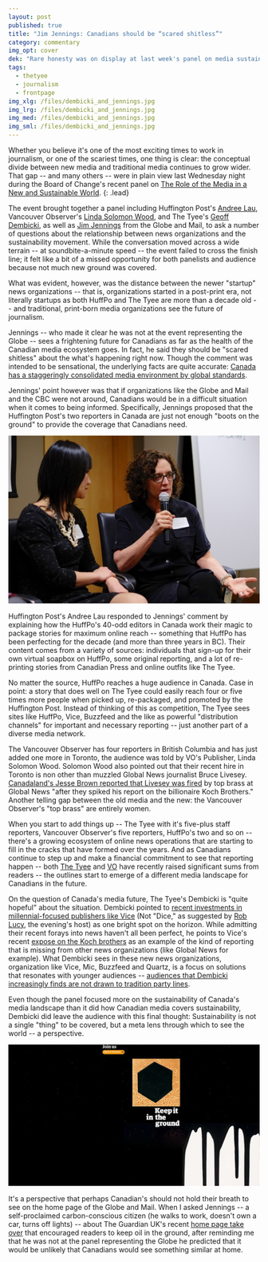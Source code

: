 ```yaml
---
layout: post
published: true
title: "Jim Jennings: Canadians should be “scared shitless”"
category: commentary
img_opt: cover
dek: "Rare honesty was on display at last week's panel on media sustainability"
tags: 
  - thetyee
  - journalism
  - frontpage
img_xlg: /files/dembicki_and_jennings.jpg
img_lrg: /files/dembicki_and_jennings.jpg
img_med: /files/dembicki_and_jennings.jpg
img_sml: /files/dembicki_and_jennings.jpg
---
```







Whether you believe it's one of the most exciting times to work in journalism, or one of the scariest times, one thing is clear: the conceptual divide between new media and traditional media continues to grow wider. That gap -- and many others -- were in plain view last Wednesday night during the Board of Change's recent panel on [The Role of the Media in a New and Sustainable World](https://www.boardofchange.com/activities/events/#!event/2015/4/16/the-role-of-media-in-a-new-sustainable-world).
{: .lead}

The event brought together a panel including Huffington Post's [Andree Lau](https://twitter.com/alau2), Vancouver Observer's [Linda Solomon Wood](https://twitter.com/Linda_Solomon), and The Tyee's [Geoff Dembicki](https://twitter.com/GeoffDembicki), as well as [Jim Jennings](https://www.linkedin.com/pub/jim-jennings/5/356/118) from the Globe and Mail, to ask a number of questions about the relationship between news organizations and the sustainability movement. While the conversation moved across a wide terrain -- at soundbite-a-minute speed -- the event failed to cross the finish line; it felt like a bit of a missed opportunity for both panelists and audience because not much new ground was covered.

What was evident, however, was the distance between the newer "startup" news organizations -- that is, organizations started in a post-print era, not literally startups as both HuffPo and The Tyee are more than a decade old -- and traditional, print-born media organizations see the future of journalism.

Jennings -- who made it clear he was not at the event representing the Globe -- sees a frightening future for Canadians as far as the health of the Canadian media ecosystem goes. In fact, he said they should be "scared shitless" about the what's happening right now. Though the comment was intended to be sensational, the underlying facts are quite accurate: [Canada has a staggeringly consolidated media environment by global standards](https://en.wikipedia.org/wiki/Concentration_of_media_ownership#Canada).

Jennings' point however was that if organizations like the Globe and Mail and the CBC were not around, Canadians would be in a difficult situation when it comes to being informed. Specifically, Jennings proposed that the Huffington Post's two reporters in Canada are just not enough "boots on the ground" to provide the coverage that Canadians need.

![Andree Lau and Linda Solomon Wood](/files/media_sustainability_panel_huffpo.jpg)

Huffington Post's Andree Lau responded to Jennings' comment by explaining how the HuffPo's 40-odd editors in Canada work their magic to package stories for maximum online reach -- something that HuffPo has been perfecting for the decade (and more than three years in BC). Their content comes from a variety of sources: individuals that sign-up for their own virtual soapbox on HuffPo, some original reporting, and a lot of re-printing stories from Canadian Press and online outfits like The Tyee. 

No matter the source, HuffPo reaches a huge audience in Canada. Case in point: a story that does well on The Tyee could easily reach four or five times more people when picked up, re-packaged, and promoted by the Huffington Post. Instead of thinking of this as competition, The Tyee sees sites like HuffPo, Vice, Buzzfeed and the like as powerful "distribution channels" for important and necessary reporting -- just another part of a diverse media network.

The Vancouver Observer has four reporters in British Columbia and has just added one more in Toronto, the audience was told by VO's Publisher, Linda Solomon Wood. Solomon Wood also pointed out that their recent hire in Toronto is non other than muzzled Global News journalist Bruce Livesey. [Canadaland's Jesse Brown reported that Livesey was fired](http://canadalandshow.com/podcast/when-global-news-killed-documentary-about-koch-brothers) by top brass at Global News "after they spiked his report on the billionaire Koch Brothers." Another telling gap between the old media and the new: the Vancouver Observer's "top brass" are entirely women.

When you start to add things up -- The Tyee with it's five-plus staff reporters, Vancouver Observer's five reporters, HuffPo's two and so on -- there's a growing ecosystem of online news operations that are starting to fill in the cracks that have formed over the years. And as Canadians continue to step up and make a financial commitment to see that reporting happen -- both [The Tyee](http://thetyee.ca/Mediacheck/2015/04/14/Election-Journalism-Tyee-Style/) and [VO](https://www.kickstarter.com/projects/870712911/national-observer-reports-from-the-energy-battlegr) have recently raised significant sums from readers -- the outlines start to emerge of a different media landscape for Canadians in the future.

On the question of Canada's media future, The Tyee's Dembicki is "quite hopeful" about the situation. Dembicki pointed to [recent investments in millennial-focused publishers like Vice](http://www.thestar.com/business/2014/10/30/rogers_partnering_with_vice_to_create_multimedia_studio_in_toronto.html) (Not "Dice," as suggested by [Rob Lucy](https://twitter.com/rlucy), the evening's host) as one bright spot on the horizon. While admitting their recent forays into news haven't all been perfect, he points to Vice's recent [expose on the Koch brothers](http://www.vice.com/read/a-brief-guide-to-the-koch-brothers) as an example of the kind of reporting that is missing from other news organizations (like Global News for example). What Dembicki sees in these new news organizations, organization like Vice, Mic, Buzzfeed and Quartz, is a focus on solutions that resonates with younger audiences -- [audiences that Dembicki increasingly finds are not drawn to tradition party lines](http://thetyee.ca/News/2015/04/06/Young-Voters-Could-Defeat-Harper/).

Even though the panel focused more on the sustainability of Canada's media landscape than it did how Canadian media covers sustainability, Dembicki did leave the audience with this final thought: Sustainability is not a single "thing" to be covered, but a meta lens through which to see the world -- a perspective.

![guardian-keep-it-in-the-ground.jpg](/files/guardian-keep-it-in-the-ground.jpg)

It's a perspective that perhaps Canadian's should not hold their breath to see on the home page of the Globe and Mail. When I asked Jennings -- a self-proclaimed carbon-conscious citizen (he walks to work, doesn't own a car, turns off lights) -- about The Guardian UK's recent [home page take over](http://www.theguardian.com/environment/keep-it-in-the-ground-blog/2015/mar/25/keep-it-in-the-ground-campaign-six-things-weve-learned) that encouraged readers to keep oil in the ground, after reminding me that he was not at the panel representing the Globe he predicted that it would be unlikely that Canadians would see something similar at home.
